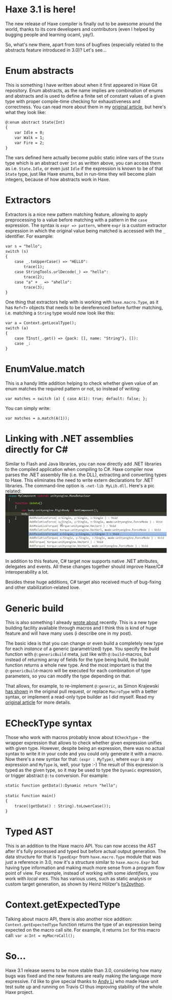 [tags]: haxe
[disqus]: 78559625982

# Haxe 3.1 is here!

The new release of Haxe compiler is finally out to be awesome around the world, thanks to its core developers and contributors (even I helped by bugging people and learning ocaml, yay!).

So, what's new there, apart from tons of bugfixes (especially related to the abstracts feature introduced in 3.0)? Let's see...


# Enum abstracts

This is something I have written about when it first appeared in Haxe Git repository. Enum abstracts, as the name implies are combination of enums and abstracts and is used to define a finite set of constant values of a given type with proper compile-time checking for exhaustiveness and correctness. You can read more about them in my [original article](http://nadako.tumblr.com/post/64707798715/cool-feature-of-upcoming-haxe-3-2-enum-abstracts), but here's what they look like:

    @:enum abstract State(Int)
    {
        var Idle = 0;
        var Walk = 1;
        var Fire = 2;
    }

The vars defined here actually become public static inline vars of the `State` type which is an abstract over `Int` as written above, you can access them as i.e. `State.Idle`, or even just `Idle` if the expression is known to be of that `State` type, just like Haxe enums, but in run-time they will become plain integers, because of how abstracts work in Haxe.


# Extractors

Extractors is a nice new pattern matching feature, allowing to apply preprocessing to a value before matching with a pattern in the `case` expression. The syntax is `expr => pattern`, where `expr` is a custom extractor expression in which the original value being matched is accessed with the `_` identifier. For example:

    var s = "hello";
    switch (s)
    {
        case _.toUpperCase() => "HELLO":
            trace(1);
        case StringTools.urlDecode(_) => "hello":
            trace(2);
        case "a" + _ => "ahello":
            trace(3);
    }

One thing that extractors help with is working with `haxe.macro.Type`, as it has `Ref<T>` objects that needs to be dereferenced before further matching, i.e. matching a `String` type would now look like this:

    var a = Context.getLocalType();
    switch (a)
    {
        case TInst(_.get() => {pack: [], name: "String"}, []):
        case _:
    }


# EnumValue.match

This is a handy little addition helping to check whether given value of an enum matches the required pattern or not, so instead of writing:

    var matches = switch (a) { case A(1): true; default: false; };

You can simply write:

    var matches = a.match(A(1));


Linking with .NET assemblies directly for C#
============================================

Similar to Flash and Java libraries, you can now directly add .NET libraries to the compiled application when compiling to C#. Haxe compiler now parses the .NET assembly file (i.e. the DLL), extracting and converting types to Haxe. This eliminates the need to write extern declarations for .NET libraries. The command-line option is `-net-lib MyLib.dll`. Here's a pic related: ![](images/unity-completion.png)

In addition to this feature, C# target now supports native .NET attributes, delegates and events. All these changes together should improve Haxe/C# interoperability a lot.

Besides these huge additions, C# target also received much of bug-fixing and other stabilization-related love.


# Generic build

This is also something I already [wrote about](http://nadako.tumblr.com/post/77754638526/new-haxe-feature-genericbuild) recently. This is a new type building facility available through macros and I think this is kind of huge feature and will have many uses (i describe one in my post).

The basic idea is that you can change or even build a completely new type for each _instance_ of a generic (parametrized) type. You specify the build function with `@:genericBuild` meta, just like with `@:build`-macros, but instead of returning array of fields for the type being build, the build function returns a whole new type. And the most important is that the `@:genericBuild`-macro will be executed for each combination of type parameters, so you can modify the type depending on that.

That allows, for example, to re-implement `@:generic`, as Simon Krajewski [has shown](https://gist.github.com/Simn/8ae509cc3824099c1567) in the original pull request, or replace `MacroType` with a better syntax, or implement a read-only type builder as I did myself. Read my [original article](http://nadako.tumblr.com/post/77754638526/new-haxe-feature-genericbuild) for more details.


# ECheckType syntax

Those who work with macros probably know about `ECheckType` - the wrapper expression that allows to check whether given expression unifies with given type. However, despite being an expression, there was no actual syntax to write it in your code and you could only generate it with a macro. Now there's a new syntax for that: `(expr : MyType)`, where `expr` is any expression and `MyType` is, well, your type :-) The result of this expression is typed as the given type, so it may be used to type the `Dynamic` expression, or trigger abstract `@:to` conversion. For example:

    static function getData():Dynamic return "hello";
    
    static function main()
    {
        trace((getData() : String).toLowerCase());
    }


# Typed AST

This is an addition to the Haxe macro API. You can now access the AST after it's fully processed and typed but before actual output generation. The data structure for that is `TypedExpr` from `haxe.macro.Type` module that was just a reference in 3.0, now it's a structure similar to `haxe.macro.Expr` but having type information and making much more sense from a program flow point of view. For example, instead of working with some _identifiers_, you work with _local vars_. This has various uses, such as static analysis or custom target generation, as shown by Heinz Hölzer's [hx2python](https://github.com/frabbit/hx2python).


# Context.getExpectedType

Talking about macro API, there is also another nice addition: `Context.getExpectedType` function returns the type of an expression being expected on the macro call site. For example, it returns `Int` for this macro call: `var a:Int = myMacroCall();`


# So...

Haxe 3.1 release seems to be more stable than 3.0, considering how many bugs was fixed and the new features are really making the language more expressive. I'd like to give special thanks to [Andy Li](https://github.com/andyli) who made Haxe unit test suite up and running on Travis CI thus improving stability of the whole Haxe project.
